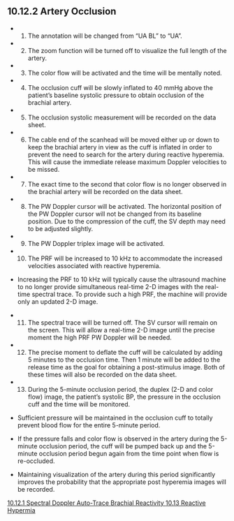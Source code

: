 ## 10.12.2 Artery Occlusion

* 1. The annotation will be changed from “UA BL” to “UA”.
* 2. The zoom function will be turned off to visualize the full length of the artery.
* 3. The color flow will be activated and the time will be mentally noted.
* 4. The occlusion cuff will be slowly inflated to 40 mmHg above the patient’s baseline systolic pressure to obtain occlusion of the brachial artery.
* 5. The occlusion systolic measurement will be recorded on the data sheet.
* 6. The cable end of the scanhead will be moved either up or down to keep the brachial artery in view as the cuff is inflated in order to prevent the need to search for the artery during reactive hyperemia. This will cause the immediate release maximum Doppler velocities to be missed.
* 7. The exact time to the second that color flow is no longer observed in the brachial artery will be recorded on the data sheet.
* 8. The PW Doppler cursor will be activated. The horizontal position of the PW Doppler cursor will not be changed from its baseline position. Due to the compression of the cuff, the SV depth may need to be adjusted slightly.
* 9. The PW Doppler triplex image will be activated.
* 10. The PRF will be increased to 10 kHz to accommodate the increased velocities associated with reactive hyperemia.

 * Increasing the PRF to 10 kHz will typically cause the ultrasound machine to no longer provide simultaneous real-time 2-D images with the real-time spectral trace. To provide such a high PRF, the machine will provide only an updated 2-D image.

* 11. The spectral trace will be turned off. The SV cursor will remain on the screen. This will allow a real-time 2-D image until the precise moment the high PRF PW Doppler will be needed.
* 12. The precise moment to deflate the cuff will be calculated by adding 5 minutes to the occlusion time. Then 1 minute will be added to the release time as the goal for obtaining a post-stimulus image. Both of these times will also be recorded on the data sheet.
* 13. During the 5-minute occlusion period, the duplex (2-D and color flow) image, the patient’s systolic BP, the pressure in the occlusion cuff and the time will be monitored.

 * Sufficient pressure will be maintained in the occlusion cuff to totally prevent blood flow for the entire 5-minute period.
 * If the pressure falls and color flow is observed in the artery during the 5-minute occlusion period, the cuff will be pumped back up and the 5-minute occlusion period begun again from the time point when flow is re-occluded.
 * Maintaining visualization of the artery during this period significantly improves the probability that the appropriate post hyperemia images will be recorded.


<div class="center">
<div class="btn-group">
  <a href=":pages_path:/manuals/brachial-reactivity/10-12-01-spectral-doppler-autotrace.md" class="btn btn-default">
    <span class="glyphicon glyphicon-chevron-left"></span>
    10.12.1 Spectral Doppler Auto-Trace
  </a>

  <a href=":pages_path:/manuals/brachial-reactivity" class="btn btn-default">
    <span class="glyphicon glyphicon-chevron-up"></span>
    Brachial Reactivity
  </a>

  <a href=":pages_path:/manuals/brachial-reactivity/10-13-01-reactive-hypermia-preparation.md" class="btn btn-success">
    10.13 Reactive Hypermia
    <span class="glyphicon glyphicon-chevron-right"></span>
  </a>
</div>
</div>
